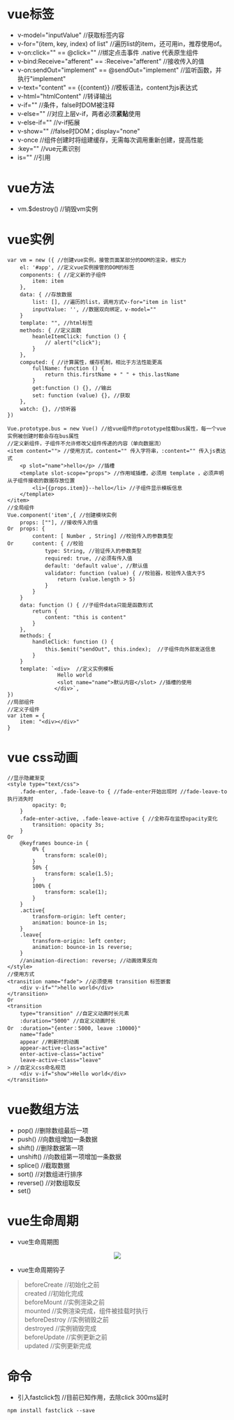 # vue标签
- v-model="inputValue" //获取标签内容
- v-for="(item, key, index) of list" //遍历list的item，还可用in，推荐使用of。  
- v-on:click="" == @click="" //绑定点击事件 .native 代表原生组件  
- v-bind:Receive="afferent" == :Receive="afferent" //接收传入的值
- v-on:sendOut="implement" == @sendOut="implement" //监听函数，并执行"implement"
- v-text="content" == {{content}} //模板语法，content为js表达式  
- v-html="htmlContent" //转译输出  
- v-if="" //条件，false时DOM被注释  
- v-else="" //对应上层v-if，两者必须<b>紧贴</b>使用  
- v-else-if="" //v-if拓展  
- v-show="" //false时DOM；display="none"  
- v-once //组件创建时将组建缓存，无需每次调用重新创建，提高性能  
- :key="" //vue元素识别  
- is="" //引用
# vue方法
- vm.$destroy() //销毁vm实例
# vue实例
```
var vm = new ({ //创建vue实例，接管页面某部分的DOM的渲染，根实力  
    el: '#app', //定义vue实例接管的DOM的标签  
    components: { //定义新的子组件  
        item: item  
    },  
    data: { //存放数据  
        list: [], //遍历的list，调用方式v-for="item in list"  
        inputValue: '', //数据双向绑定，v-model=""  
    }
    template: "", //html标签  
    methods: { //定义函数  
        heanleItemClick: function () {  
            // alert("click");  
        }  
    },
    computed: { //计算属性，缓存机制，相比于方法性能更高  
        fullName: function () {  
            return this.firstName + " " + this.lastName  
        }  
        get:function () {}, //输出  
        set: function (value) {}, //获取  
    },   
    watch: {}, //侦听器   
})  

Vue.prototype.bus = new Vue() //给vue组件的prototype挂载bus属性，每一个vue实例被创建时都会存在bus属性  
//定义新组件，子组件不允许修改父组件传递的内容（单向数据流）  
<item content=""> //使用方式，content="" 传入字符串，:content="" 传入js表达式  
    <p slot="name">hello</p> //插槽  
    <template slot-scope="props"> //作用域插槽，必须用 template ，必须声明从子组件接收的数据存放位置 
        <li>{{props.item}}--hello</li> //子组件显示模板信息  
    </template>  
</item>  
//全局组件  
Vue.component('item',{ //创建模块实例  
    props: [""], //接收传入的值  
Or  props: {
        content: [ Number , String] //校验传入的参数类型  
Or      content: { //校验  
            type: String, //验证传入的参数类型  
            required: true, //必须有传入值  
            default: 'default value', //默认值  
            validator: function (value) { //校验器，校验传入值大于5  
                return (value.length > 5)  
            }  
        }  
    }  
    data: function () { //子组件data只能是函数形式  
        return {  
            content: "this is content"  
        }  
    },  
    methods: {  
        handleClick: function () {  
            this.$emit("sendOut", this.index);  //子组件向外部发送信息    
        }  
    }  
    template: `<div>  //定义实例模板
                Hello world  
                <slot name="name">默认内容</slot> //插槽的使用  
               </div>`,   
})  
//局部组件  
//定义子组件  
var item = {
    item: "<div></div>"
}
```
# vue css动画
```
//显示隐藏渐变  
<style type="text/css">  
    .fade-enter, .fade-leave-to { //fade-enter开始出现时 //fade-leave-to执行消失时  
        opacity: 0;  
    }  
    .fade-enter-active, .fade-leave-active { //全称存在监控opacity变化  
        transition: opacity 3s;  
    }  
Or    
    @keyframes bounce-in {
        0% {
            transform: scale(0);
        }
        50% {
            transform: scale(1.5);
        }
        100% {
            transform: scale(1);
        }
    }
    .active{
        transform-origin: left center;
        animation: bounce-in 1s;
    }
    .leave{
        transform-origin: left center;
        animation: bounce-in 1s reverse;
    }
    //animation-direction: reverse; //动画效果反向      
</style>  
//使用方式  
<transition name="fade"> //必须使用 transition 标签嵌套  
    <div v-if="">hello world</div>  
</transition>  
Or
<transition  
    type="transition" //自定义动画时长元素  
    :duration="5000" //自定义动画时长  
Or  :duration="{enter：5000, leave :10000}"  
    name="fade"  
    appear //刷新时的动画  
    appear-active-class="active"  
    enter-active-class="active"  
    leave-active-class="leave"  
> //自定义css命名规范  
    <div v-if="show">Hello world</div>  
</transition>

```

# vue数组方法
- pop() //删除数组最后一项  
- push() //向数组增加一条数据  
- shift() //删除数据第一项  
- unshift() //向数组第一项增加一条数据  
- splice() //截取数据  
- sort() //对数组进行排序  
- reverse() //对数组取反  
- set()  
# vue生命周期
- vue生命周期图
<div align="center">
    <img src="https://github.com/KLSOBIG/Vue-Learn/blob/master/imgs/vue生命周期.png" />
</div>

- vue生命周期钩子  
> beforeCreate //初始化之前  
> created //初始化完成  
> beforeMount //实例渲染之前  
> mounted //实例渲染完成，组件被挂载时执行  
> beforeDestroy //实例销毁之前  
> destroyed //实例销毁完成  
> beforeUpdate //实例更新之前  
> updated //实例更新完成

# 命令
- 引入fastclick包 //目前已知作用，去除click 300ms延时  
```
npm install fastclick --save
```
